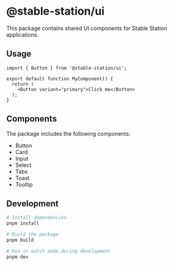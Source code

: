 # @stable-station/ui

This package contains shared UI components for Stable Station applications.

## Usage

```tsx
import { Button } from '@stable-station/ui';

export default function MyComponent() {
  return (
    <Button variant="primary">Click me</Button>
  );
}
```

## Components

The package includes the following components:

- Button
- Card
- Input
- Select
- Tabs
- Toast
- Tooltip

## Development

```bash
# Install dependencies
pnpm install

# Build the package
pnpm build

# Run in watch mode during development
pnpm dev
```
